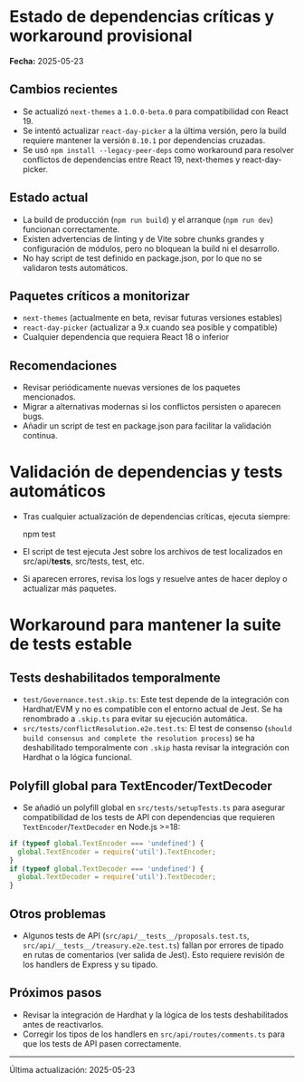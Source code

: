 # Estado de dependencias críticas y workaround provisional

**Fecha:** 2025-05-23

## Cambios recientes
- Se actualizó `next-themes` a `1.0.0-beta.0` para compatibilidad con React 19.
- Se intentó actualizar `react-day-picker` a la última versión, pero la build requiere mantener la versión `8.10.1` por dependencias cruzadas.
- Se usó `npm install --legacy-peer-deps` como workaround para resolver conflictos de dependencias entre React 19, next-themes y react-day-picker.

## Estado actual
- La build de producción (`npm run build`) y el arranque (`npm run dev`) funcionan correctamente.
- Existen advertencias de linting y de Vite sobre chunks grandes y configuración de módulos, pero no bloquean la build ni el desarrollo.
- No hay script de test definido en package.json, por lo que no se validaron tests automáticos.

## Paquetes críticos a monitorizar
- `next-themes` (actualmente en beta, revisar futuras versiones estables)
- `react-day-picker` (actualizar a 9.x cuando sea posible y compatible)
- Cualquier dependencia que requiera React 18 o inferior

## Recomendaciones
- Revisar periódicamente nuevas versiones de los paquetes mencionados.
- Migrar a alternativas modernas si los conflictos persisten o aparecen bugs.
- Añadir un script de test en package.json para facilitar la validación continua.

# Validación de dependencias y tests automáticos

- Tras cualquier actualización de dependencias críticas, ejecuta siempre:

  npm test

- El script de test ejecuta Jest sobre los archivos de test localizados en src/api/__tests__, src/tests, test, etc.
- Si aparecen errores, revisa los logs y resuelve antes de hacer deploy o actualizar más paquetes.

# Workaround para mantener la suite de tests estable

## Tests deshabilitados temporalmente

- `test/Governance.test.skip.ts`: Este test depende de la integración con Hardhat/EVM y no es compatible con el entorno actual de Jest. Se ha renombrado a `.skip.ts` para evitar su ejecución automática.
- `src/tests/conflictResolution.e2e.test.ts`: El test de consenso (`should build consensus and complete the resolution process`) se ha deshabilitado temporalmente con `.skip` hasta revisar la integración con Hardhat o la lógica funcional.

## Polyfill global para TextEncoder/TextDecoder

- Se añadió un polyfill global en `src/tests/setupTests.ts` para asegurar compatibilidad de los tests de API con dependencias que requieren `TextEncoder`/`TextDecoder` en Node.js >=18:

```js
if (typeof global.TextEncoder === 'undefined') {
  global.TextEncoder = require('util').TextEncoder;
}
if (typeof global.TextDecoder === 'undefined') {
  global.TextDecoder = require('util').TextDecoder;
}
```

## Otros problemas

- Algunos tests de API (`src/api/__tests__/proposals.test.ts`, `src/api/__tests__/treasury.e2e.test.ts`) fallan por errores de tipado en rutas de comentarios (ver salida de Jest). Esto requiere revisión de los handlers de Express y su tipado.

## Próximos pasos
- Revisar la integración de Hardhat y la lógica de los tests deshabilitados antes de reactivarlos.
- Corregir los tipos de los handlers en `src/api/routes/comments.ts` para que los tests de API pasen correctamente.

---
Última actualización: 2025-05-23
